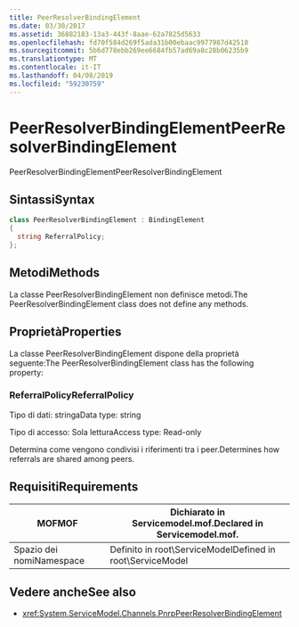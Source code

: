 ```yaml
---
title: PeerResolverBindingElement
ms.date: 03/30/2017
ms.assetid: 36882183-13a3-443f-8aae-62a7825d5633
ms.openlocfilehash: fd70f584d269f5ada31b00ebaac9977987d42510
ms.sourcegitcommit: 5b6d778ebb269ee6684fb57ad69a8c28b06235b9
ms.translationtype: MT
ms.contentlocale: it-IT
ms.lasthandoff: 04/08/2019
ms.locfileid: "59230759"
---
```

# <a name="peerresolverbindingelement"></a><span data-ttu-id="7c100-102">PeerResolverBindingElement</span><span class="sxs-lookup"><span data-stu-id="7c100-102">PeerResolverBindingElement</span></span>
<span data-ttu-id="7c100-103">PeerResolverBindingElement</span><span class="sxs-lookup"><span data-stu-id="7c100-103">PeerResolverBindingElement</span></span>  
  
## <a name="syntax"></a><span data-ttu-id="7c100-104">Sintassi</span><span class="sxs-lookup"><span data-stu-id="7c100-104">Syntax</span></span>  
  
```csharp
class PeerResolverBindingElement : BindingElement  
{  
  string ReferralPolicy;  
};  
```  
  
## <a name="methods"></a><span data-ttu-id="7c100-105">Metodi</span><span class="sxs-lookup"><span data-stu-id="7c100-105">Methods</span></span>  
 <span data-ttu-id="7c100-106">La classe PeerResolverBindingElement non definisce metodi.</span><span class="sxs-lookup"><span data-stu-id="7c100-106">The PeerResolverBindingElement class does not define any methods.</span></span>  
  
## <a name="properties"></a><span data-ttu-id="7c100-107">Proprietà</span><span class="sxs-lookup"><span data-stu-id="7c100-107">Properties</span></span>  
 <span data-ttu-id="7c100-108">La classe PeerResolverBindingElement dispone della proprietà seguente:</span><span class="sxs-lookup"><span data-stu-id="7c100-108">The PeerResolverBindingElement class has the following property:</span></span>  
  
### <a name="referralpolicy"></a><span data-ttu-id="7c100-109">ReferralPolicy</span><span class="sxs-lookup"><span data-stu-id="7c100-109">ReferralPolicy</span></span>  
 <span data-ttu-id="7c100-110">Tipo di dati: stringa</span><span class="sxs-lookup"><span data-stu-id="7c100-110">Data type: string</span></span>  
  
 <span data-ttu-id="7c100-111">Tipo di accesso: Sola lettura</span><span class="sxs-lookup"><span data-stu-id="7c100-111">Access type: Read-only</span></span>  
  
 <span data-ttu-id="7c100-112">Determina come vengono condivisi i riferimenti tra i peer.</span><span class="sxs-lookup"><span data-stu-id="7c100-112">Determines how referrals are shared among peers.</span></span>  
  
## <a name="requirements"></a><span data-ttu-id="7c100-113">Requisiti</span><span class="sxs-lookup"><span data-stu-id="7c100-113">Requirements</span></span>  
  
|<span data-ttu-id="7c100-114">MOF</span><span class="sxs-lookup"><span data-stu-id="7c100-114">MOF</span></span>|<span data-ttu-id="7c100-115">Dichiarato in Servicemodel.mof.</span><span class="sxs-lookup"><span data-stu-id="7c100-115">Declared in Servicemodel.mof.</span></span>|  
|---------|-----------------------------------|  
|<span data-ttu-id="7c100-116">Spazio dei nomi</span><span class="sxs-lookup"><span data-stu-id="7c100-116">Namespace</span></span>|<span data-ttu-id="7c100-117">Definito in root\ServiceModel</span><span class="sxs-lookup"><span data-stu-id="7c100-117">Defined in root\ServiceModel</span></span>|  
  
## <a name="see-also"></a><span data-ttu-id="7c100-118">Vedere anche</span><span class="sxs-lookup"><span data-stu-id="7c100-118">See also</span></span>

- <xref:System.ServiceModel.Channels.PnrpPeerResolverBindingElement>
